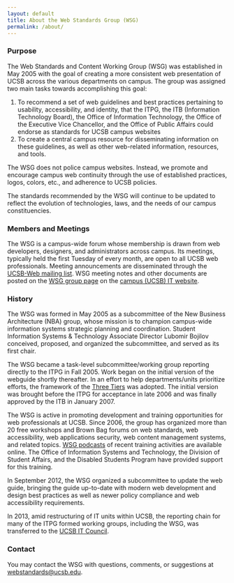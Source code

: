 ```yaml
---
layout: default
title: About the Web Standards Group (WSG)
permalink: /about/
---
```


### Purpose

The Web Standards and Content Working Group (WSG) was established in May 2005
with the goal of creating a more consistent web presentation of UCSB across
the various departments on campus. The group was assigned two main tasks
towards accomplishing this goal:

1. To recommend a set of web guidelines and best practices pertaining to usability, accessibility, and identity, that the ITPG, the ITB (Information Technology Board), the Office of Information Technology, the Office of the Executive Vice Chancellor, and the Office of Public Affairs could endorse as standards for UCSB campus websites
2. To create a central campus resource for disseminating information on these guidelines, as well as other web-related information, resources, and tools.

The WSG does not police campus websites. Instead, we promote and encourage
campus web continuity through the use of established practices, logos, colors,
etc., and adherence to UCSB policies.

The standards recommended by the WSG will continue to be updated to reflect
the evolution of technologies, laws, and the needs of our campus constituencies.

### Members and Meetings

The WSG is a campus-wide forum whose membership is drawn from web developers,
designers, and administrators across campus. Its meetings, typically held the
first Tuesday of every month, are open to all UCSB web professionals.
Meeting announcements are disseminated through the
[UCSB-Web mailing list](https://lists.ucsb.edu/mailman/listinfo/ucsb-web).
WSG meeting notes and other documents are posted on the
[WSG group page](https://it.ucsb.edu/groups/wsg) on the
[campus (UCSB) IT website](https://it.ucsb.edu).

### History

The WSG was formed in May 2005 as a subcommittee of the New Business
Architecture (NBA) group, whose mission is to champion campus-wide information
systems strategic planning and coordination. Student Information Systems &
Technology Associate Director Lubomir Bojilov conceived, proposed, and
organized the subcommittee, and served as its first chair.

The WSG became a task-level subcommittee/working group reporting directly to
the ITPG in Fall 2005. Work began on the initial version of the webguide
shortly thereafter. In an effort to help departments/units prioritize efforts,
the framework of the [Three Tiers](/tiers/) was adopted. The initial version
was brought before the ITPG for acceptance in late 2006 and was finally
approved by the ITB in January 2007.

The WSG is active in promoting development and training opportunities for web
professionals at UCSB. Since 2006, the group has organized more than 20 free
workshops and Brown Bag forums on web standards, web accessibility, web
applications security, web content management systems, and related topics.
[WSG podcasts](http://panopto.id.ucsb.edu/Panopto/Pages/Sessions/List.aspx#folderID=f454c5a2-ba6f-4383-a0fb-088f709f919c)
of recent training activities are available online. The Office of Information
Systems and Technology, the Division of Student Affairs, and the Disabled
Students Program have provided support for this training.

In September 2012, the WSG organized a subcommittee to update the web guide,
bringing the guide up-to-date with modern web development and design best
practices as well as newer policy compliance and web accessibility requirements.

In 2013, amid restructuring of IT units within UCSB, the reporting chain for
many of the ITPG formed working groups, including the WSG, was transferred to
the [UCSB IT Council](https://it.ucsb.edu/groups/itc).

### Contact

You may contact the WSG with questions, comments, or suggestions at
[webstandards@ucsb.edu](mailto:webstandards@ucsb.edu).
